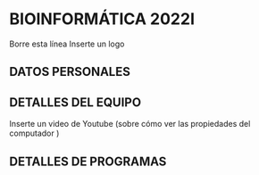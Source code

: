 # BIOINFORMÁTICA 2022I
Borre esta línea
Inserte un logo 
## DATOS PERSONALES


## DETALLES DEL EQUIPO
Inserte un video de Youtube (sobre cómo ver las propiedades del computador )

## DETALLES DE PROGRAMAS 


